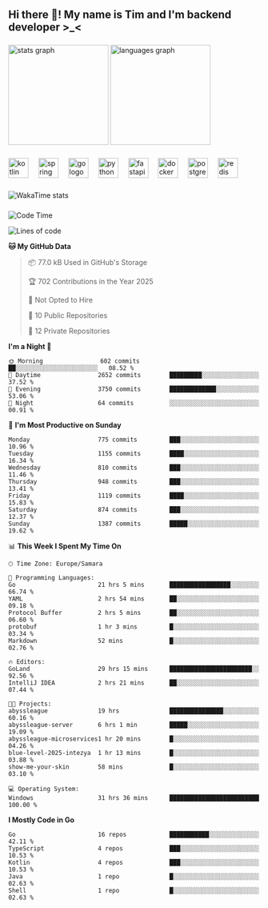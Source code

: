 <h2 align="left">Hi there 👋! My name is Tim and I'm backend developer >_<</h2>

###

<div align="left">
  <img src="https://github-readme-stats-qilm.vercel.app/api?username=intezya&hide_title=false&hide_rank=false&show_icons=true&include_all_commits=true&count_private=true&disable_animations=false&theme=omni&locale=en&hide_border=true&order=1&show=prs_merged&hide=issues" height="200" alt="stats graph"  />
  <img src="https://github-readme-stats-qilm.vercel.app/api/top-langs?username=intezya&locale=en&hide_title=false&layout=donut&langs_count=5&theme=omni&hide_border=true&order=2&exclude_repo=github-readme-stats&hide=mako" height="200" alt="languages graph"  />
</div>

###

<div align="left">
  <img src="https://img.shields.io/badge/Kotlin-7F52FF?logo=kotlin&logoColor=white&style=for-the-badge" height="40" alt="kotlin logo"  />
  <img width="12" />
  <img src="https://img.shields.io/badge/Spring-6DB33F?logo=spring&logoColor=black&style=for-the-badge" height="40" alt="spring logo"  />
  <img width="12" />
  <img src="https://img.shields.io/badge/Go-00ADD8?logo=go&logoColor=white&style=for-the-badge" height="40" alt="go logo"  />
  <img width="12" />
  <img src="https://img.shields.io/badge/Python-3776AB?logo=python&logoColor=white&style=for-the-badge" height="40" alt="python logo"  />
  <img width="12" />
  <img src="https://img.shields.io/badge/FastAPI-009688?logo=fastapi&logoColor=white&style=for-the-badge" height="40" alt="fastapi logo"  />
  <img width="12" />
  <img src="https://img.shields.io/badge/Docker-2496ED?logo=docker&logoColor=white&style=for-the-badge" height="40" alt="docker logo"  />
  <img width="12" />
  <img src="https://img.shields.io/badge/PostgreSQL-4169E1?logo=postgresql&logoColor=white&style=for-the-badge" height="40" alt="postgresql logo"  />
  <img width="12" />
  <img src="https://img.shields.io/badge/Redis-DC382D?logo=redis&logoColor=white&style=for-the-badge" height="40" alt="redis logo"  />
</div>

###

<picture>
	<source
		srcset="https://github-readme-stats-qilm.vercel.app/api/wakatime?username=intezya&theme=omni&layout=compact&hide_border=true"
		media="(prefers-color-scheme: dark)%2C (prefers-color-scheme: no-preference)"
	/>
	<img alt="WakaTime stats" src="https://github-readme-stats-qilm.vercel.app/api/wakatime?username=intezya&theme=omni&layout=compact&hide_border=true&"/>
</picture>

###

<!--START_SECTION:waka-->
![Code Time](http://img.shields.io/badge/Code%20Time-858%20hrs%2026%20mins-blue)

![Lines of code](https://img.shields.io/badge/From%20Hello%20World%20I%27ve%20Written-1.0%20million%20lines%20of%20code-blue)

**🐱 My GitHub Data** 

> 📦 77.0 kB Used in GitHub's Storage 
 > 
> 🏆 702 Contributions in the Year 2025
 > 
> 🚫 Not Opted to Hire
 > 
> 📜 10 Public Repositories 
 > 
> 🔑 12 Private Repositories 
 > 
**I'm a Night 🦉** 

```text
🌞 Morning                602 commits         ██░░░░░░░░░░░░░░░░░░░░░░░   08.52 % 
🌆 Daytime                2652 commits        █████████░░░░░░░░░░░░░░░░   37.52 % 
🌃 Evening                3750 commits        █████████████░░░░░░░░░░░░   53.06 % 
🌙 Night                  64 commits          ░░░░░░░░░░░░░░░░░░░░░░░░░   00.91 % 
```
📅 **I'm Most Productive on Sunday** 

```text
Monday                   775 commits         ███░░░░░░░░░░░░░░░░░░░░░░   10.96 % 
Tuesday                  1155 commits        ████░░░░░░░░░░░░░░░░░░░░░   16.34 % 
Wednesday                810 commits         ███░░░░░░░░░░░░░░░░░░░░░░   11.46 % 
Thursday                 948 commits         ███░░░░░░░░░░░░░░░░░░░░░░   13.41 % 
Friday                   1119 commits        ████░░░░░░░░░░░░░░░░░░░░░   15.83 % 
Saturday                 874 commits         ███░░░░░░░░░░░░░░░░░░░░░░   12.37 % 
Sunday                   1387 commits        █████░░░░░░░░░░░░░░░░░░░░   19.62 % 
```


📊 **This Week I Spent My Time On** 

```text
🕑︎ Time Zone: Europe/Samara

💬 Programming Languages: 
Go                       21 hrs 5 mins       █████████████████░░░░░░░░   66.74 % 
YAML                     2 hrs 54 mins       ██░░░░░░░░░░░░░░░░░░░░░░░   09.18 % 
Protocol Buffer          2 hrs 5 mins        ██░░░░░░░░░░░░░░░░░░░░░░░   06.60 % 
protobuf                 1 hr 3 mins         █░░░░░░░░░░░░░░░░░░░░░░░░   03.34 % 
Markdown                 52 mins             █░░░░░░░░░░░░░░░░░░░░░░░░   02.76 % 

🔥 Editors: 
GoLand                   29 hrs 15 mins      ███████████████████████░░   92.56 % 
IntelliJ IDEA            2 hrs 21 mins       ██░░░░░░░░░░░░░░░░░░░░░░░   07.44 % 

🐱‍💻 Projects: 
abyssleague              19 hrs              ███████████████░░░░░░░░░░   60.16 % 
abyssleague-server       6 hrs 1 min         █████░░░░░░░░░░░░░░░░░░░░   19.09 % 
abyssleague-microservices1 hr 20 mins        █░░░░░░░░░░░░░░░░░░░░░░░░   04.26 % 
blue-level-2025-intezya  1 hr 13 mins        █░░░░░░░░░░░░░░░░░░░░░░░░   03.88 % 
show-me-your-skin        58 mins             █░░░░░░░░░░░░░░░░░░░░░░░░   03.10 % 

💻 Operating System: 
Windows                  31 hrs 36 mins      █████████████████████████   100.00 % 
```

**I Mostly Code in Go** 

```text
Go                       16 repos            ███████████░░░░░░░░░░░░░░   42.11 % 
TypeScript               4 repos             ███░░░░░░░░░░░░░░░░░░░░░░   10.53 % 
Kotlin                   4 repos             ███░░░░░░░░░░░░░░░░░░░░░░   10.53 % 
Java                     1 repo              █░░░░░░░░░░░░░░░░░░░░░░░░   02.63 % 
Shell                    1 repo              █░░░░░░░░░░░░░░░░░░░░░░░░   02.63 % 
```




<!--END_SECTION:waka-->
